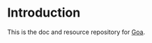 # Introduction
This is the doc and resource repository for [Goa](https://github.com/arthurlee/goa).

